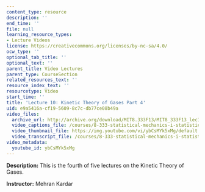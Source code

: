 ```yaml
---
content_type: resource
description: ''
end_time: ''
file: null
learning_resource_types:
- Lecture Videos
license: https://creativecommons.org/licenses/by-nc-sa/4.0/
ocw_type: ''
optional_tab_title: ''
optional_text: ''
parent_title: Video Lectures
parent_type: CourseSection
related_resources_text: ''
resource_index_text: ''
resourcetype: Video
start_time: ''
title: 'Lecture 10: Kinetic Theory of Gases Part 4'
uid: e9a5416a-cf19-5609-8c7c-db77ce08b49a
video_files:
  archive_url: http://archive.org/download/MIT8.333F13/MIT8_333F13_lec10_300k.mp4
  video_captions_file: /courses/8-333-statistical-mechanics-i-statistical-mechanics-of-particles-fall-2013/57fcdd7e4b695bd5af9f3847b6b18563_ybCsMYk5xMg.vtt
  video_thumbnail_file: https://img.youtube.com/vi/ybCsMYk5xMg/default.jpg
  video_transcript_file: /courses/8-333-statistical-mechanics-i-statistical-mechanics-of-particles-fall-2013/55078611fbd0737af4a91e9c2cefc0bf_ybCsMYk5xMg.pdf
video_metadata:
  youtube_id: ybCsMYk5xMg
---
```


**Description:** This is the fourth of five lectures on the Kinetic Theory of Gases.

**Instructor:** Mehran Kardar

